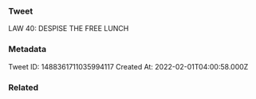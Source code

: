 ### Tweet
LAW 40: DESPISE THE FREE LUNCH

### Metadata
Tweet ID: 1488361711035994117
Created At: 2022-02-01T04:00:58.000Z

### Related

